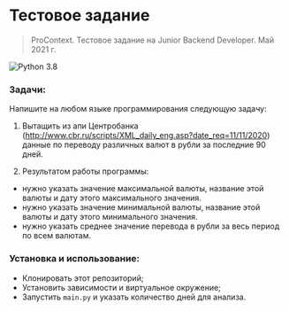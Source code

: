# Тестовое задание 
> ProContext. Тестовое задание на Junior Backend Developer. Май 2021 г.

![Python 3.8](https://img.shields.io/badge/python-v3.8-blue)

### Задачи:
Напишите на любом языке программирования следующую задачу:
1. Вытащить из апи Центробанка (http://www.cbr.ru/scripts/XML_daily_eng.asp?date_req=11/11/2020) данные по переводу различных валют в рубли за последние 90 дней.

2. Результатом работы программы:
 - нужно указать значение максимальной валюты, название этой валюты и дату этого максимального значения.
 - нужно указать значение минимальной валюты, название этой валюты и дату этого минимального значения.
 - нужно указать среднее значение перевода в рубли за весь период по всем валютам.

### Установка и использование:
- Клонировать этот репозиторий;
- Установить зависимости и виртуальное окружение;
- Запустить `main.py` и указать количество дней для анализа.
